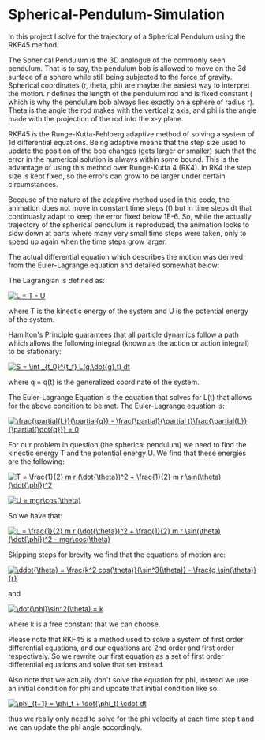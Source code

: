 # Spherical-Pendulum-Simulation
In this project I solve for the trajectory of a Spherical Pendulum using the RKF45 method.

The Spherical Pendulum is the 3D analogue of the commonly seen pendulum. That is to say, the pendulum bob is allowed to move on the 3d surface of a sphere while still being subjected to the force of gravity. Spherical coordinates (r, theta, phi) are maybe the easiest way to interpret the motion. r defines the length of the pendulum rod and is fixed constant ( which is why the pendulum bob always lies exactly on a sphere of radius r). Theta is the angle the rod makes with the vertical z axis, and phi is the angle made with the projection of the rod into the x-y plane.

RKF45 is the Runge-Kutta-Fehlberg adaptive method of solving a system of 1d differential equations. Being adaptive means that the step size used to update the position of the bob changes (gets larger or smaller) such that the error in the numerical solution is always within some bound. This is the advantage of using this method over Runge-Kutta 4 (RK4). In RK4 the step size is kept fixed, so the errors can grow to be larger under certain circumstances. 

Because of the nature of the adaptive method used in this code, the animation does not move in constant time steps (t) but in time steps dt that continuasly adapt to keep the error fixed below 1E-6. So, while the actually trajectory of the spherical pendulum is reproduced, the animation looks to slow down at parts where many very small time steps were taken, only to speed up again when the time steps grow larger.

The actual differential equation which describes the motion was derived from the Euler-Lagrange equation and detailed somewhat below:

The Lagrangian is defined as: 

<a href="https://www.codecogs.com/eqnedit.php?latex=L&space;=&space;T&space;-&space;U" target="_blank"><img src="https://latex.codecogs.com/gif.latex?L&space;=&space;T&space;-&space;U" title="L = T - U" /></a>

where T is the kinectic energy of the system and U is the potential energy of the system.

Hamilton's Principle guarantees that all particle dynamics follow a path which allows the following integral (known as the action or action integral) to be stationary:

<a href="https://www.codecogs.com/eqnedit.php?latex=S&space;=&space;\int&space;_{t_0}^{t_f}&space;L(q,\dot{q},t)&space;dt" target="_blank"><img src="https://latex.codecogs.com/gif.latex?S&space;=&space;\int&space;_{t_0}^{t_f}&space;L(q,\dot{q},t)&space;dt" title="S = \int _{t_0}^{t_f} L(q,\dot{q},t) dt" /></a>

where q = q(t) is the generalized coordinate of the system.

The Euler-Lagrange Equation is the equation that solves for L(t) that allows for the above condition to be met. The Euler-Lagrange equation is:

<a href="https://www.codecogs.com/eqnedit.php?latex=\frac{\partial{L}}{\partial{q}}&space;-&space;\frac{\partial}{\partial&space;t}\frac{\partial{L}}{\partial{\dot{q}}}&space;=&space;0" target="_blank"><img src="https://latex.codecogs.com/gif.latex?\frac{\partial{L}}{\partial{q}}&space;-&space;\frac{\partial}{\partial&space;t}\frac{\partial{L}}{\partial{\dot{q}}}&space;=&space;0" title="\frac{\partial{L}}{\partial{q}} - \frac{\partial}{\partial t}\frac{\partial{L}}{\partial{\dot{q}}} = 0" /></a>


For our problem in question (the spherical pendulum) we need to find the kinectic energy T and the potential energy U. We find that these energies are the following:

<a href="https://www.codecogs.com/eqnedit.php?latex=T&space;=&space;\frac{1}{2}&space;m&space;r&space;(\dot{\theta})^2&space;&plus;&space;\frac{1}{2}&space;m&space;r&space;\sin(\theta)(\dot{\phi})^2" target="_blank"><img src="https://latex.codecogs.com/gif.latex?T&space;=&space;\frac{1}{2}&space;m&space;r&space;(\dot{\theta})^2&space;&plus;&space;\frac{1}{2}&space;m&space;r&space;\sin(\theta)(\dot{\phi})^2" title="T = \frac{1}{2} m r (\dot{\theta})^2 + \frac{1}{2} m r \sin(\theta)(\dot{\phi})^2" /></a>

<a href="https://www.codecogs.com/eqnedit.php?latex=U&space;=&space;mgr\cos(\theta)" target="_blank"><img src="https://latex.codecogs.com/gif.latex?U&space;=&space;mgr\cos(\theta)" title="U = mgr\cos(\theta)" /></a>

So we have that:

<a href="https://www.codecogs.com/eqnedit.php?latex=L&space;=&space;\frac{1}{2}&space;m&space;r&space;(\dot{\theta})^2&space;&plus;&space;\frac{1}{2}&space;m&space;r&space;\sin(\theta)(\dot{\phi})^2&space;-&space;mgr\cos(\theta)" target="_blank"><img src="https://latex.codecogs.com/gif.latex?L&space;=&space;\frac{1}{2}&space;m&space;r&space;(\dot{\theta})^2&space;&plus;&space;\frac{1}{2}&space;m&space;r&space;\sin(\theta)(\dot{\phi})^2&space;-&space;mgr\cos(\theta)" title="L = \frac{1}{2} m r (\dot{\theta})^2 + \frac{1}{2} m r \sin(\theta)(\dot{\phi})^2 - mgr\cos(\theta)" /></a>

Skipping steps for brevity we find that the equations of motion are:

<a href="https://www.codecogs.com/eqnedit.php?latex=\ddot{\theta}&space;=&space;\frac{k^2&space;cos(\theta)}{\sin^3(\theta)}&space;-&space;\frac{g&space;\sin(\theta)}{r}" target="_blank"><img src="https://latex.codecogs.com/gif.latex?\ddot{\theta}&space;=&space;\frac{k^2&space;cos(\theta)}{\sin^3(\theta)}&space;-&space;\frac{g&space;\sin(\theta)}{r}" title="\ddot{\theta} = \frac{k^2 cos(\theta)}{\sin^3(\theta)} - \frac{g \sin(\theta)}{r}" /></a>

and 

<a href="https://www.codecogs.com/eqnedit.php?latex=\dot{\phi}\sin^2(\theta)&space;=&space;k" target="_blank"><img src="https://latex.codecogs.com/gif.latex?\dot{\phi}\sin^2(\theta)&space;=&space;k" title="\dot{\phi}\sin^2(\theta) = k" /></a>

where k is a free constant that we can choose.

Please note that RKF45 is a method used to solve a system of first order differential equations, and our equations are 2nd order and first order respectively. So we rewrite our first equation as a set of first order differential equations and solve that set instead.

Also note that we actually don't solve the equation for phi, instead we use an initial condition for phi and update that initial condition like so:

<a href="https://www.codecogs.com/eqnedit.php?latex=\phi_{t&plus;1}&space;=&space;\phi_t&space;&plus;&space;\dot{\phi_t}&space;\cdot&space;dt" target="_blank"><img src="https://latex.codecogs.com/gif.latex?\phi_{t&plus;1}&space;=&space;\phi_t&space;&plus;&space;\dot{\phi_t}&space;\cdot&space;dt" title="\phi_{t+1} = \phi_t + \dot{\phi_t} \cdot dt" /></a>

thus we really only need to solve for the phi velocity at each time step t and we can update the phi angle accordingly.
